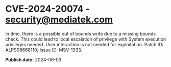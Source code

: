 # CVE-2024-20074 - security@mediatek.com

In dmc, there is a possible out of bounds write due to a missing bounds check. This could lead to local escalation of privilege with System execution privileges needed. User interaction is not needed for exploitation. Patch ID: ALPS08668110; Issue ID: MSV-1333.

**Publish date:** 2024-06-03
